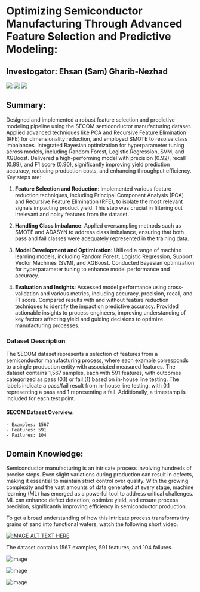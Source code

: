 #  Optimizing Semiconductor Manufacturing Through Advanced Feature Selection and Predictive Modeling:



## Investogator: Ehsan (Sam) Gharib-Nezhad

[![](https://img.shields.io/badge/LinkedIn-0077B5?style=for-the-badge&logo=linkedin&logoColor=white)](https://www.linkedin.com/in/ehsan-gharib-nezhad/) 
[![](https://img.shields.io/badge/Twitter-1DA1F2?style=for-the-badge&logo=twitter&logoColor=white)](https://twitter.com/exoEhsan) 
[![](https://img.shields.io/badge/GitHub-100000?style=for-the-badge&logo=github&logoColor=white)](https://github.com/EhsanGharibNezhad?tab=repositories) 


## Summary: 
Designed and implemented a robust feature selection and predictive modeling pipeline using the SECOM semiconductor manufacturing dataset. Applied advanced techniques like PCA and Recursive Feature Elimination (RFE) for dimensionality reduction, and employed SMOTE to resolve class imbalances. Integrated Bayesian optimization for hyperparameter tuning across models, including Random Forest, Logistic Regression, SVM, and XGBoost. Delivered a high-performing model with precision (0.92), recall (0.89), and F1 score (0.90), significantly improving yield prediction accuracy, reducing production costs, and enhancing throughput efficiency. Key steps are:

 1. **Feature Selection and Reduction**: Implemented various feature reduction techniques, including Principal Component Analysis (PCA) and Recursive Feature Elimination (RFE), to isolate the most relevant signals impacting product yield. This step was crucial in filtering out irrelevant and noisy features from the dataset.

 2. **Handling Class Imbalance**: Applied oversampling methods such as SMOTE and ADASYN to address class imbalance, ensuring that both pass and fail classes were adequately represented in the training data.

 3. **Model Development and Optimization**: Utilized a range of machine learning models, including Random Forest, Logistic Regression, Support Vector Machines (SVM), and XGBoost. Conducted Bayesian optimization for hyperparameter tuning to enhance model performance and accuracy.

   4. **Evaluation and Insights**: Assessed model performance using cross-validation and various metrics, including accuracy, precision, recall, and F1 score. Compared results with and without feature reduction techniques to identify the impact on predictive accuracy. Provided actionable insights to process engineers, improving understanding of key factors affecting yield and guiding decisions to optimize manufacturing processes.


### Dataset Description

The SECOM dataset represents a selection of features from a semiconductor manufacturing process, where each example corresponds to a single production entity with associated measured features. The dataset contains 1,567 samples, each with 591 features, with outcomes categorized as pass (0.1) or fail (1) based on in-house line testing. The labels indicate a pass/fail result from in-house line testing, with 0.1 representing a pass and 1 representing a fail. Additionally, a timestamp is included for each test point.

#### SECOM Dataset Overview:

    - Examples: 1567
    - Features: 591
    - Failures: 104


## Domain Knowledge: 
Semiconductor manufacturing is an intricate process involving hundreds of precise steps. Even slight variations during production can result in defects, making it essential to maintain strict control over quality. With the growing complexity and the vast amounts of data generated at every stage, machine learning (ML) has emerged as a powerful tool to address critical challenges. ML can enhance defect detection, optimize yield, and ensure process precision, significantly improving efficiency in semiconductor production.

To get a broad understanding of how this intricate process transforms tiny grains of sand into functional wafers, watch the following short video.

[![IMAGE ALT TEXT HERE](https://img.youtube.com/vi/Bu52CE55BN0/0.jpg)](https://www.youtube.com/watch?v=Bu52CE55BN0)


The dataset contains 1567 examples, 591 features, and 104 failures.
    
![image](https://github.com/user-attachments/assets/8ca50d54-8173-4b94-8399-1e1e77e4ee03)




![image](https://github.com/user-attachments/assets/c4b8d8ef-84fd-44a7-bf14-ce44641593ab)


![image](https://github.com/user-attachments/assets/4b780f22-1b14-4b40-bc38-7d339bfd981c)


    

